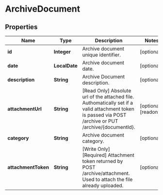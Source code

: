 

# ArchiveDocument


## Properties

| Name | Type | Description | Notes |
|------------ | ------------- | ------------- | -------------|
|**id** | **Integer** | Archive document unique identifier. |  [optional] |
|**date** | **LocalDate** | Archive document date. |  [optional] |
|**description** | **String** | Archive Document description. |  [optional] |
|**attachmentUrl** | **String** | [Read Only] Absolute url of the attached file. Authomatically set if a valid attachment token is passed via POST /archive or PUT /archive/{documentId}. |  [optional] [readonly] |
|**category** | **String** | Archive document category. |  [optional] |
|**attachmentToken** | **String** | [Write Only]  [Required] Attachment token returned by POST /archive/attachment. Used to attach the file already uploaded. |  [optional] |



